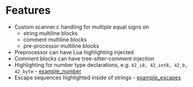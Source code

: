 # Features
- Custom scanner.c handling for multiple equal signs on
  - string multiline blocks
  - comment multiline blocks
  - pre-processor multiline blocks
- Preprocessor can have Lua highlighting injected
- Comment blocks can have tree-sitter-comment injection
- Highlighting for number type declarations, e.g. `42_i8, 42_int8, 42_b, 42_byte` - [example_number](example_number.neluablk)
- Escape sequences highlighted inside of strings - [example_escapes](example_escapes.neluablk)

